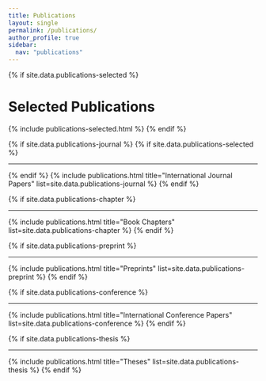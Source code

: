 ```yaml
---
title: Publications
layout: single
permalink: /publications/
author_profile: true
sidebar:
  nav: "publications"
---
```


{% if site.data.publications-selected %}
# Selected Publications
  {% include publications-selected.html %}
{% endif %}

{% if site.data.publications-journal %}
  {% if site.data.publications-selected %}
***
  {% endif %}
  {% include publications.html title="International Journal Papers" list=site.data.publications-journal %}
{% endif %}

{% if site.data.publications-chapter %}
***
  {% include publications.html title="Book Chapters" list=site.data.publications-chapter %}
{% endif %}

{% if site.data.publications-preprint %}
***
  {% include publications.html title="Preprints" list=site.data.publications-preprint %}
{% endif %}

{% if site.data.publications-conference %}
***
  {% include publications.html title="International Conference Papers" list=site.data.publications-conference %}
{% endif %}

{% if site.data.publications-thesis %}
***
  {% include publications.html title="Theses" list=site.data.publications-thesis %}
{% endif %}
